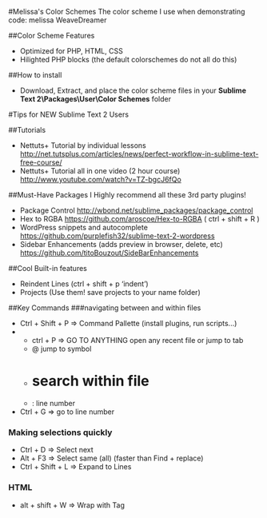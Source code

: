 #Melissa's Color Schemes
The color scheme I use when demonstrating code: melissa WeaveDreamer

##Color Scheme Features
* Optimized for PHP, HTML, CSS
* Hilighted PHP blocks  (the default colorschemes do not all do this)

##How to install
* Download, Extract, and place the color scheme files in  your **Sublime Text 2\Packages\User\Color Schemes**  folder

#Tips for NEW Sublime Text 2 Users

##Tutorials
* Nettuts+ Tutorial by individual lessons http://net.tutsplus.com/articles/news/perfect-workflow-in-sublime-text-free-course/
* Nettuts+ Tutorial all in one video (2 hour course) http://www.youtube.com/watch?v=TZ-bgcJ6fQo

##Must-Have Packages
I Highly recommend all these 3rd party plugins!
* Package Control http://wbond.net/sublime_packages/package_control 
* Hex to RGBA https://github.com/aroscoe/Hex-to-RGBA  (  ctrl + shift + R )
* WordPress snippets and autocomplete https://github.com/purplefish32/sublime-text-2-wordpress 
* Sidebar Enhancements (adds preview in browser, delete, etc) https://github.com/titoBouzout/SideBarEnhancements

##Cool Built-in features
* Reindent Lines (ctrl + shift + p ‘indent’)
* Projects (Use them! save projects to your name folder)

##Key Commands
###navigating between and within files
* Ctrl + Shift + P => Command Pallette (install plugins, run scripts...)
* * ctrl + P => GO TO ANYTHING open any recent file or jump to tab
  * @ jump to symbol
  * # search within file
  * : line number
* Ctrl + G => go to line number

### Making selections quickly
* Ctrl + D => Select next
* Alt + F3 => Select same (all)  (faster than Find + replace)
* Ctrl + Shift + L => Expand to Lines

### HTML
* alt + shift + W => Wrap with Tag

